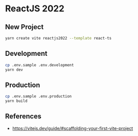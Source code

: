 # ReactJS 2022

## New Project

```bash
yarn create vite reactjs2022 --template react-ts
```

## Development

```bash
cp .env.sample .env.development
yarn dev
```

## Production

```bash
cp .env.sample .env.production
yarn build
```

## References

- https://vitejs.dev/guide/#scaffolding-your-first-vite-project
